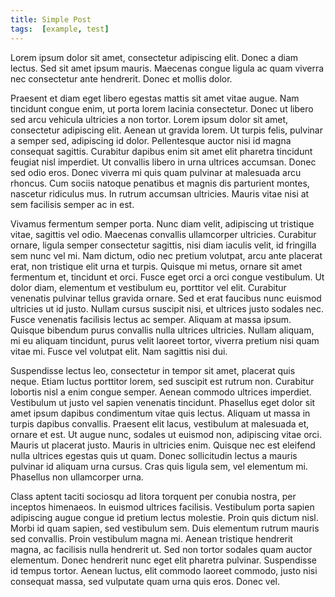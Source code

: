 ```yaml
---
title: Simple Post
tags:  [example, test]
---
```

Lorem ipsum dolor sit amet, consectetur adipiscing elit. Donec a diam lectus.
Sed sit amet ipsum mauris. Maecenas congue ligula ac quam viverra nec
consectetur ante hendrerit. Donec et mollis dolor.

<!-- more -->

Praesent et diam eget libero
egestas mattis sit amet vitae augue. Nam tincidunt congue enim, ut porta lorem
lacinia consectetur. Donec ut libero sed arcu vehicula ultricies a non tortor.
Lorem ipsum dolor sit amet, consectetur adipiscing elit. Aenean ut gravida
lorem. Ut turpis felis, pulvinar a semper sed, adipiscing id dolor. Pellentesque
auctor nisi id magna consequat sagittis. Curabitur dapibus enim sit amet elit
pharetra tincidunt feugiat nisl imperdiet. Ut convallis libero in urna ultrices
accumsan. Donec sed odio eros. Donec viverra mi quis quam pulvinar at malesuada
arcu rhoncus. Cum sociis natoque penatibus et magnis dis parturient montes,
nascetur ridiculus mus. In rutrum accumsan ultricies. Mauris vitae nisi at sem
facilisis semper ac in est.

Vivamus fermentum semper porta. Nunc diam velit, adipiscing ut tristique vitae,
sagittis vel odio. Maecenas convallis ullamcorper ultricies. Curabitur ornare,
ligula semper consectetur sagittis, nisi diam iaculis velit, id fringilla sem
nunc vel mi. Nam dictum, odio nec pretium volutpat, arcu ante placerat erat, non
tristique elit urna et turpis. Quisque mi metus, ornare sit amet fermentum et,
tincidunt et orci. Fusce eget orci a orci congue vestibulum. Ut dolor diam,
elementum et vestibulum eu, porttitor vel elit. Curabitur venenatis pulvinar
tellus gravida ornare. Sed et erat faucibus nunc euismod ultricies ut id justo.
Nullam cursus suscipit nisi, et ultrices justo sodales nec. Fusce venenatis
facilisis lectus ac semper. Aliquam at massa ipsum. Quisque bibendum purus
convallis nulla ultrices ultricies. Nullam aliquam, mi eu aliquam tincidunt,
purus velit laoreet tortor, viverra pretium nisi quam vitae mi. Fusce vel
volutpat elit. Nam sagittis nisi dui.

Suspendisse lectus leo, consectetur in tempor sit amet, placerat quis neque.
Etiam luctus porttitor lorem, sed suscipit est rutrum non. Curabitur lobortis
nisl a enim congue semper. Aenean commodo ultrices imperdiet. Vestibulum ut
justo vel sapien venenatis tincidunt. Phasellus eget dolor sit amet ipsum
dapibus condimentum vitae quis lectus. Aliquam ut massa in turpis dapibus
convallis. Praesent elit lacus, vestibulum at malesuada et, ornare et est. Ut
augue nunc, sodales ut euismod non, adipiscing vitae orci. Mauris ut placerat
justo. Mauris in ultricies enim. Quisque nec est eleifend nulla ultrices egestas
quis ut quam. Donec sollicitudin lectus a mauris pulvinar id aliquam urna
cursus. Cras quis ligula sem, vel elementum mi. Phasellus non ullamcorper urna.

Class aptent taciti sociosqu ad litora torquent per conubia nostra, per inceptos
himenaeos. In euismod ultrices facilisis. Vestibulum porta sapien adipiscing
augue congue id pretium lectus molestie. Proin quis dictum nisl. Morbi id quam
sapien, sed vestibulum sem. Duis elementum rutrum mauris sed convallis. Proin
vestibulum magna mi. Aenean tristique hendrerit magna, ac facilisis nulla
hendrerit ut. Sed non tortor sodales quam auctor elementum. Donec hendrerit nunc
eget elit pharetra pulvinar. Suspendisse id tempus tortor. Aenean luctus, elit
commodo laoreet commodo, justo nisi consequat massa, sed vulputate quam urna
quis eros. Donec vel.